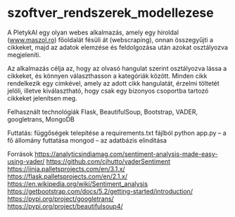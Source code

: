 # szoftver_rendszerek_modellezese

A PletykAI egy olyan webes alkalmazás, amely egy híroldal (www.maszol.ro) főoldalát fésüli át (webscraping), onnan összegyűjti a cikkeket, majd az adatok elemzése és feldolgozása után azokat osztályozva megjeleníti.

Az alkalmazás célja az, hogy az olvasó hangulat szerint osztályozva lássa a cikkeket, és könnyen választhasson a kategóriák között. Minden cikk rendelkezik egy címkével, amely az adott cikk hangulatát, érzelmi töltetét jelöli, illetve kiválasztható, hogy csak egy bizonyos csoportba tartozó cikkeket jelenítsen meg.

Felhasznált technológiák
Flask, BeautifulSoup, Bootstrap, VADER, googletrans, MongoDB

Futtatás:
    függőségek telepítése a requirements.txt fájlból
	python app.py – a fő állomány futtatása
	mongod – az adatbázis elindítása

Források
https://analyticsindiamag.com/sentiment-analysis-made-easy-using-vader/
https://github.com/cjhutto/vaderSentiment
https://jinja.palletsprojects.com/en/3.1.x/
https://flask.palletsprojects.com/en/2.1.x/
https://en.wikipedia.org/wiki/Sentiment_analysis
https://getbootstrap.com/docs/5.2/getting-started/introduction/
https://pypi.org/project/googletrans/
https://pypi.org/project/beautifulsoup4/

